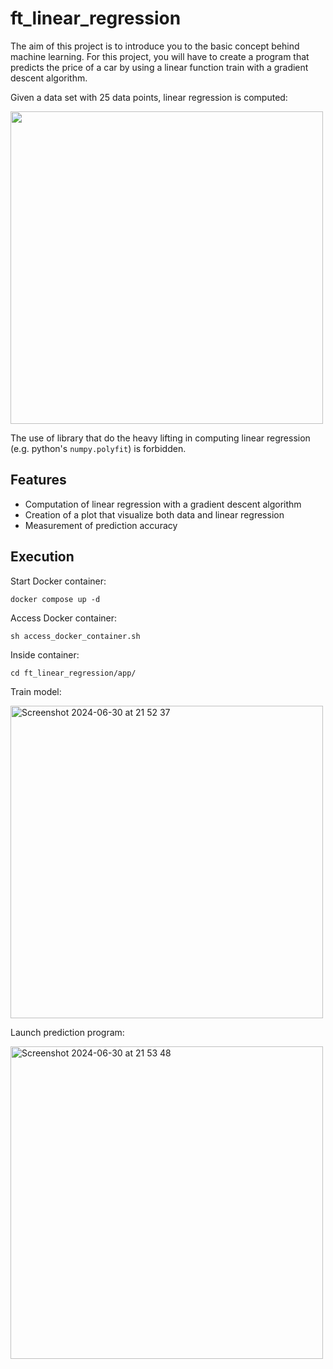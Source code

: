 # ft_linear_regression

The aim of this project is to introduce you to the basic concept behind machine learning.
For this project, you will have to create a program that predicts the price of a car by
using a linear function train with a gradient descent algorithm.

Given a data set with 25 data points, linear regression is computed:

<img src="https://github.com/nicolasgasco/42_cursus/assets/73175085/355159d8-5fbf-45b0-86d5-793425463d15" width="500" />

The use of library that do the heavy lifting in computing linear regression (e.g. python's `numpy.polyfit`) is forbidden.

## Features
- Computation of linear regression with a gradient descent algorithm
- Creation of a plot that visualize both data and linear regression
- Measurement of prediction accuracy

## Execution

Start Docker container:
```shell
docker compose up -d
```

Access Docker container:
```shell
sh access_docker_container.sh
```

Inside container:
```shell
cd ft_linear_regression/app/
```

Train model:

<img width="500" alt="Screenshot 2024-06-30 at 21 52 37" src="https://github.com/nicolasgasco/42_cursus/assets/73175085/912b42b9-db87-4618-ab9f-d212be471752">


Launch prediction program:

<img width="500" alt="Screenshot 2024-06-30 at 21 53 48" src="https://github.com/nicolasgasco/42_cursus/assets/73175085/db1d24db-ada2-4be7-9c42-5a24db94c337">
